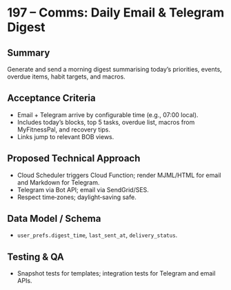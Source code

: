 # 197 – Comms: Daily Email & Telegram Digest

## Summary
Generate and send a morning digest summarising today’s priorities, events, overdue items, habit targets, and macros.

## Acceptance Criteria
- Email + Telegram arrive by configurable time (e.g., 07:00 local).
- Includes today’s blocks, top 5 tasks, overdue list, macros from MyFitnessPal, and recovery tips.
- Links jump to relevant BOB views.

## Proposed Technical Approach
- Cloud Scheduler triggers Cloud Function; render MJML/HTML for email and Markdown for Telegram.
- Telegram via Bot API; email via SendGrid/SES.
- Respect time‑zones; daylight‑saving safe.

## Data Model / Schema
- `user_prefs.digest_time`, `last_sent_at`, `delivery_status`.

## Testing & QA
- Snapshot tests for templates; integration tests for Telegram and email APIs.

